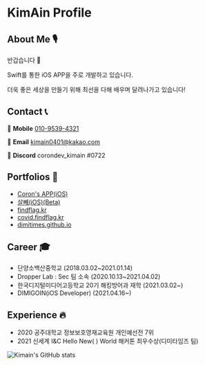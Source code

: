 # KimAin Profile

## About Me 🎙

반갑습니다 👋

Swift를 통한 iOS APP을 주로 개발하고 있습니다.

더욱 좋은 세상을 만들기 위해 최선을 다해 배우며 달려나가고 있습니다!

## Contact 📞

📱 **Mobile** [010-9539-4321](tel:010-9539-4321)

📧 **Email** [kimain0401@kakao.com](mailto:kimain0401@kakao.com)

🔨 **Discord** corondev_kimain #0722

## Portfolios 🧭
- [Coron's APP(iOS)](https://apps.apple.com/kr/app/corons-app/id1551447763)
- [살빼(iOS)(Beta)](https://testflight.apple.com/join/7yyfqT5W)
- [findflag.kr](https://findflag.kr)
- [covid.findflag.kr](https://covid.findflag.kr)
- [dimitimes.github.io](https://dimitimes.github.io)

## Career 🎓

- 단양소백산중학교 (2018.03.02~2021.01.14)
- Dropper Lab : Sec 팀 소속 (2020.10.13~2021.04.02)
- 한국디지털미디어고등학교 20기 해킹방어과 재학 (2021.03.02~)
- DIMIGOIN(iOS Developer) (2021.04.16~)

## Experience 🔥

- 2020 공주대학교 정보보호영재교육원 개인예선전 7위
- 2021 신세계 I&C Hello New( ) World 해커톤 최우수상(디미타임즈 팀)

![Kimain's GitHub stats](https://github-readme-stats.vercel.app/api?username=kimain050401&show_icons=true&theme=radical)
